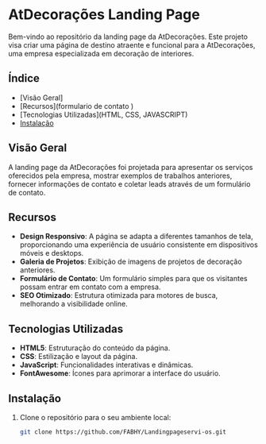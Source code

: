 # AtDecorações Landing Page

Bem-vindo ao repositório da landing page da AtDecorações. Este projeto visa criar uma página de destino atraente e funcional para a AtDecorações, 
uma empresa especializada em decoração de interiores.

## Índice

- [Visão Geral]
- [Recursos](formulario de contato )
- [Tecnologias Utilizadas](HTML, CSS, JAVASCRIPT)
- [Instalação](WEB)


## Visão Geral

A landing page da AtDecorações foi projetada para apresentar os serviços oferecidos pela empresa, mostrar exemplos de trabalhos anteriores, fornecer informações de contato e coletar leads através de um formulário de contato.

## Recursos

- **Design Responsivo**: A página se adapta a diferentes tamanhos de tela, proporcionando uma experiência de usuário consistente em dispositivos móveis e desktops.
- **Galeria de Projetos**: Exibição de imagens de projetos de decoração anteriores.
- **Formulário de Contato**: Um formulário simples para que os visitantes possam entrar em contato com a empresa.
- **SEO Otimizado**: Estrutura otimizada para motores de busca, melhorando a visibilidade online.

## Tecnologias Utilizadas

- **HTML5**: Estruturação do conteúdo da página.
- **CSS**: Estilização e layout da página.
- **JavaScript**: Funcionalidades interativas e dinâmicas.
- **FontAwesome**: Ícones para aprimorar a interface do usuário.

## Instalação

1. Clone o repositório para o seu ambiente local:
   ```bash
   git clone https://github.com/FABHY/Landingpageservi-os.git
